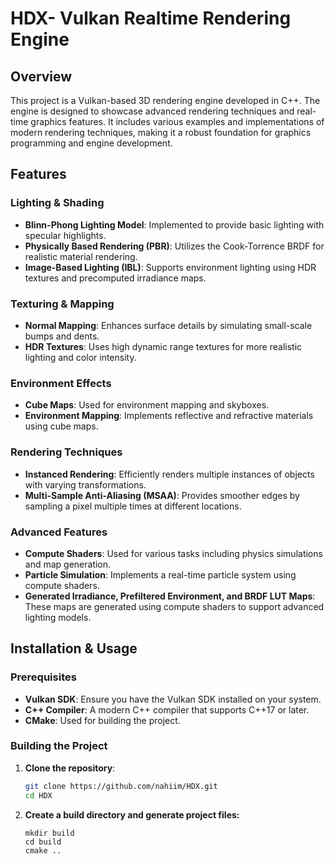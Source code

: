 # HDX-  Vulkan Realtime Rendering Engine

## Overview

This project is a Vulkan-based 3D rendering engine developed in C++. The engine is designed to showcase advanced rendering techniques and real-time graphics features. It includes various examples and implementations of modern rendering techniques, making it a robust foundation for graphics programming and engine development.

## Features

### Lighting & Shading
- **Blinn-Phong Lighting Model**: Implemented to provide basic lighting with specular highlights.
- **Physically Based Rendering (PBR)**: Utilizes the Cook-Torrence BRDF for realistic material rendering.
- **Image-Based Lighting (IBL)**: Supports environment lighting using HDR textures and precomputed irradiance maps.

### Texturing & Mapping
- **Normal Mapping**: Enhances surface details by simulating small-scale bumps and dents.
- **HDR Textures**: Uses high dynamic range textures for more realistic lighting and color intensity.

### Environment Effects
- **Cube Maps**: Used for environment mapping and skyboxes.
- **Environment Mapping**: Implements reflective and refractive materials using cube maps.

### Rendering Techniques
- **Instanced Rendering**: Efficiently renders multiple instances of objects with varying transformations.
- **Multi-Sample Anti-Aliasing (MSAA)**: Provides smoother edges by sampling a pixel multiple times at different locations.

### Advanced Features
- **Compute Shaders**: Used for various tasks including physics simulations and map generation.
- **Particle Simulation**: Implements a real-time particle system using compute shaders.
- **Generated Irradiance, Prefiltered Environment, and BRDF LUT Maps**: These maps are generated using compute shaders to support advanced lighting models.

## Installation & Usage

### Prerequisites
- **Vulkan SDK**: Ensure you have the Vulkan SDK installed on your system.
- **C++ Compiler**: A modern C++ compiler that supports C++17 or later.
- **CMake**: Used for building the project.

### Building the Project
1. **Clone the repository**:
   ```bash
   git clone https://github.com/nahiim/HDX.git
   cd HDX
   ```
2. **Create a build directory and generate project files:**
   ```
   mkdir build
   cd build
   cmake ..
   ```
